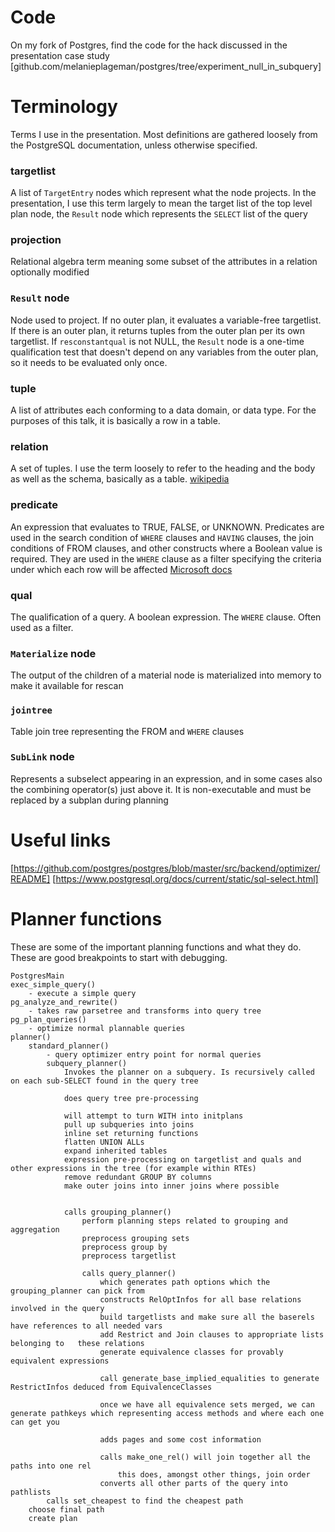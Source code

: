 # Code
On my fork of Postgres, find the code for the hack discussed in the presentation case study
[github.com/melanieplageman/postgres/tree/experiment_null_in_subquery]

# Terminology
Terms I use in the presentation. Most definitions are gathered loosely from the
PostgreSQL documentation, unless otherwise specified.

### targetlist
A list of `TargetEntry` nodes which represent what the node projects. In the
presentation, I use this term largely to mean the target list of the top level
plan node, the `Result` node which represents the `SELECT` list of the query

### projection 
Relational algebra term meaning some subset of the attributes in a relation
optionally modified

###  `Result` node
Node used to project. If no outer plan, it evaluates a variable-free
targetlist. If there is an outer plan, it returns tuples from the outer plan
per its own targetlist. If `resconstantqual` is not NULL, the `Result` node is
a one-time qualification test that doesn't depend on any variables from the
outer plan, so it needs to be evaluated only once.

### tuple
A list of attributes each conforming to a data domain, or data type. For the purposes of this talk, it is basically a row in a table.

### relation
A set of tuples. I use the term loosely to refer to the heading and the body as well as the schema, basically as a table. [wikipedia](https://en.wikipedia.org/wiki/Relation_(database))

### predicate
An expression that evaluates to TRUE, FALSE, or UNKNOWN. Predicates are used in
the search condition of `WHERE` clauses and `HAVING` clauses, the join conditions
of FROM clauses, and other constructs where a Boolean value is required. They
are used in the `WHERE` clause as a filter specifying the criteria under which
each row will be affected 
[Microsoft docs](https://docs.microsoft.com/en-us/sql/t-sql/queries/predicates?view=sql-server-2017)

### qual
The qualification of a query. A boolean expression. The `WHERE` clause. Often used as a filter. 

### `Materialize` node
The output of the children of a material node is materialized into memory to make it available for rescan

### `jointree`
Table join tree representing the FROM and `WHERE` clauses

### `SubLink` node
Represents a subselect appearing in an expression, and in some cases also the
combining operator(s) just above it. It is non-executable and must be replaced
by a subplan during planning

# Useful links
[https://github.com/postgres/postgres/blob/master/src/backend/optimizer/README]
[https://www.postgresql.org/docs/current/static/sql-select.html]

# Planner functions
These are some of the important planning functions and what they do. These are good breakpoints to start with debugging.
```
PostgresMain
exec_simple_query()
	- execute a simple query
pg_analyze_and_rewrite()
	- takes raw parsetree and transforms into query tree
pg_plan_queries()
	- optimize normal plannable queries
planner()
	standard_planner()
		- query optimizer entry point for normal queries
		subquery_planner()
			Invokes the planner on a subquery. Is recursively called on each sub-SELECT found in the query tree

			does query tree pre-processing

			will attempt to turn WITH into initplans
			pull up subqueries into joins
			inline set returning functions
			flatten UNION ALLs
			expand inherited tables
			expression pre-processing on targetlist and quals and other expressions in the tree (for example within RTEs)
			remove redundant GROUP BY columns
			make outer joins into inner joins where possible


			calls grouping_planner()
				perform planning steps related to grouping and aggregation
				preprocess grouping sets
				preprocess group by
				preprocess targetlist

				calls query_planner()
					which generates path options which the grouping_planner can pick from
					constructs RelOptInfos for all base relations involved in the query
					build targetlists and make sure all the baserels have references to all needed vars
					add Restrict and Join clauses to appropriate lists belonging to	  these relations
					generate equivalence classes for provably equivalent expressions

					call generate_base_implied_equalities to generate RestrictInfos deduced from EquivalenceClasses

					once we have all equivalence sets merged, we can generate pathkeys which representing access methods and where each one can get you

					adds pages and some cost information
					
					calls make_one_rel() will join together all the paths into one rel	
						this does, amongst other things, join order
					converts all other parts of the query into pathlists
		calls set_cheapest to find the cheapest path
	choose final path
	create plan
```
